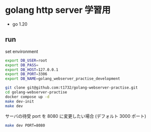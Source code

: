 # golang http server 学習用

* go 1.20

## run

set environment

```bash
export DB_USER=root
export DB_PASS=
export DB_HOST=127.0.0.1
export DB_PORT=3306
export DB_NAME=golang_webserver_practise_development
```

```bash
git clone git@github.com:t1732/golang-webserver-practise.git
cd golang-webserver-practise
docker compose up -d
make dev-init
make dev
```

サーバの待受 port を 8080 に変更したい場合 (デフォルト 3000 ポート)

```bash
make dev PORT=8080
```
